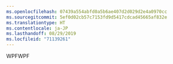```yaml
---
ms.openlocfilehash: 07439a554abfd0a5b6ae407d2d029d2e4a0970cc
ms.sourcegitcommit: 5ef0d02cb57c7153fd9d5417cdcad45665af832e
ms.translationtype: HT
ms.contentlocale: ja-JP
ms.lasthandoff: 08/29/2019
ms.locfileid: "71139261"
---
```

<span data-ttu-id="c101a-101">WPF</span><span class="sxs-lookup"><span data-stu-id="c101a-101">WPF</span></span>